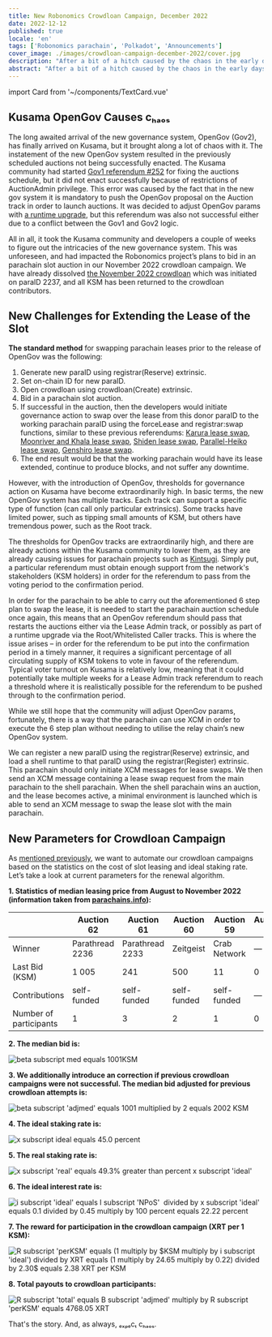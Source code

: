 ```yaml
---
title: New Robonomics Crowdloan Campaign, December 2022
date: 2022-12-12
published: true
locale: 'en'
tags: ['Robonomics parachain', 'Polkadot', 'Announcements']
cover_image: ./images/crowdloan-campaign-december-2022/cover.jpg
description: "After a bit of a hitch caused by the chaos in the early days of OpenGov, we're ready to restart the Robonomics crowdloan campaign. In this article, we'll take a look at the series of events that led to the restart of the campaign and present its new parameters."
abstract: "After a bit of a hitch caused by the chaos in the early days of OpenGov, we're ready to restart the Robonomics crowdloan campaign. In this article, we'll take a look at the series of events that led to the restart of the campaign and present its new parameters."
---
```

import Card from '~/components/TextCard.vue'

## Kusama OpenGov Causes cₕₐₒₛ

The long awaited arrival of the new governance system, OpenGov (Gov2), has finally arrived on Kusama, but it brought along a lot of chaos with it. The instatement of the new OpenGov system resulted in the previously scheduled auctions not being successfully enacted. The Kusama community had started [Gov1 referendum #252](https://kusama.polkassembly.io/referendum/252) for fixing the auctions schedule, but it did not enact successfully because of restrictions of AuctionAdmin privilege. This error was caused by the fact that in the new gov system it is mandatory to push the OpenGov proposal on the Auction track in order to launch auctions. It was decided to adjust OpenGov params with [a runtime upgrade](https://kusama.polkassembly.io/referendum/254), but this referendum was also not successful either due to a conflict between the Gov1 and Gov2 logic.

All in all, it took the Kusama community and developers a couple of weeks to figure out the intricacies of the new governance system. This was unforeseen, and had impacted the Robonomics project’s plans to bid in an parachain slot auction in our November 2022 crowdloan campaign. We have already dissolved [the November 2022 crowdloan](/blog/robonomics-crowdloan-campaigns-november-2022/) which was initiated on paraID 2237, and all KSM has been returned to the crowdloan contributors.

## New Challenges for Extending the Lease of the Slot

**The standard method** for swapping parachain leases prior to the release of OpenGov was the following:

1. Generate new paraID using registrar(Reserve) extrinsic.
2. Set on-chain ID for new paraID.
3. Open crowdloan using crowdloan(Create) extrinsic.
4. Bid in a parachain slot auction.
5. If successful in the auction, then the developers would initiate governance action to swap over the lease from this donor paraID to the working parachain paraID using the forceLease and registrar:swap functions, similar to these previous referendums: [Karura lease swap](https://kusama.polkassembly.io/referendum/192), [Moonriver and Khala lease swap](https://kusama.polkassembly.io/motion/468), [Shiden lease swap](https://kusama.polkassembly.io/referendum/199), [Parallel-Heiko lease swap](https://kusama.polkassembly.io/referendum/219), [Genshiro lease swap](https://kusama.polkassembly.io/referendum/246).
6. The end result would be that the working parachain would have its lease extended, continue to produce blocks, and not suffer any downtime.

However, with the introduction of OpenGov, thresholds for governance action on Kusama have become extraordinarily high. In basic terms, the new OpenGov system has multiple tracks. Each track can support a specific type of function (can call only particular extrinsics). Some tracks have limited power, such as tipping small amounts of KSM, but others have tremendous power, such as the Root track.

The thresholds for OpenGov tracks are extraordinarily high, and there are already actions within the Kusama community to lower them, as they are already causing issues for parachain projects such as [Kintsugi](https://twitter.com/kintsugi_btc/status/1599036329399943168). Simply put, a particular referendum must obtain enough support from the network's stakeholders (KSM holders) in order for the referendum to pass from the voting period to the confirmation period. 

In order for the parachain to be able to carry out the aforementioned 6 step plan to swap the lease, it is needed to start the parachain auction schedule once again, this means that an OpenGov referendum should pass that restarts the auctions either via the Lease Admin track, or possibly as part of a runtime upgrade via the Root/Whitelisted Caller tracks. This is where the issue arises – in order for the referendum to be put into the confirmation period in a timely manner, it requires a significant percentage of all circulating supply of KSM tokens to vote in favour of the referendum. Typical voter turnout on Kusama is relatively low, meaning that it could potentially take multiple weeks for a Lease Admin track referendum to reach a threshold where it is realistically possible for the referendum to be pushed through to the confirmation period.

While we still hope that the community will adjust OpenGov params, fortunately, there is a way that the parachain can use XCM in order to execute the 6 step plan without needing to utilise the relay chain’s new OpenGov system.

We can register a new paraID using the registrar(Reserve) extrinsic, and load a shell runtime to that paraID using the registrar(Register) extrinsic. This parachain should only initiate XCM messages for lease swaps. We then send an XCM message containing a lease swap request from the main parachain to the shell parachain. When the shell parachain wins an auction, and the lease becomes active, a minimal environment is launched which is able to send an XCM message to swap the lease slot with the main parachain.

## New Parameters for Crowdloan Campaign

As [mentioned previously](https://robonomics.network/blog/robonomics-crowdloan-campaigns-november-2022/), we want to automate our crowdloan campaigns based on the statistics on the cost of slot leasing and ideal staking rate. Let’s take a look at current parameters for the renewal algorithm.

<Card alignContent="center">

**1. Statistics of median leasing price from August to November 2022 (information taken from [parachains.info](http://parachains.info/)):**

</Card>

<div class="big-table">

|  | Auction 62 | Auction 61 | Auction 60 | Auction 59 | Auction 58 | Auction 57 | Auction 56 | Auction 55 | Auction 54 | Auction 53 | Auction 52 | Auction 51 | Auction 50 |
| --- | --- | --- | --- | --- | --- | --- | --- | --- | --- | --- | --- | --- | --- |
| Winner | Parathread 2236 | Parathread 2233 | Zeitgeist | Crab Network | — | Crust Shadow | Genshiro | DAO IPCI | Parathread 2223 | Quartz | Bit.Country | Snow | Subsocial |
| Last Bid (KSM) | 1 005 | 241 | 500 | 11 | 0 | 1 807 | 2 000 | 111 | 1 001 | 1 005 | 3 500 | 13 926 | 1 001 |
| Contributions | self-funded | self-funded | self-funded | self-funded | — | 209 | 160 | self-funded | self-funded | self-funded | self-funded | 782 | self-funded |
| Number of participants | 1 | 3 | 2 | 1 | 0 | 1 | 2 | 2 | 2 | 2 | 2 | 1 | 1 |

</div>

<Card class="withImg" alignContent="center">

**2. The median bid is:**

![beta subscript med equals 1001KSM](./images/crowdloan-campaign-december-2022/formula-1.svg)

</Card>

<Card class="withImg" alignContent="center">

**3. We additionally introduce an correction if previous crowdloan campaigns were not successful. The median bid adjusted for previous crowdloan attempts is:**

![beta subscript 'adjmed' equals 1001 multiplied by 2 equals 2002 KSM](./images/crowdloan-campaign-december-2022/formula-2.svg)

</Card>

<Card class="withImg" alignContent="center">

**4. The ideal staking rate is:**

![x subscript ideal equals 45.0 percent](./images/crowdloan-campaign-december-2022/formula-3.svg)

</Card>

<Card class="withImg" alignContent="center">

**5. The real staking rate is:**

![x subscript 'real' equals 49.3%  greater than percent x subscript 'ideal'](./images/crowdloan-campaign-december-2022/formula-4.svg)

</Card>

<Card class="withImg" alignContent="center">

**6. The ideal interest rate is:**

![i subscript 'ideal' ​equals I subscript 'NPoS' ​ divided by x subscript 'ideal' equals 0.1 divided by 0.45 multiply by 100 percent equals 22.22 percent](./images/crowdloan-campaign-december-2022/formula-5.svg)

</Card>

<Card class="withImg" alignContent="center">

**7. The reward for participation in the crowdloan campaign (XRT per 1 KSM):**

![R subscript 'perKSM' ​equals (1 multiply by $KSM ​multiply by i subscript 'ideal') divided by $XRT ​equals (1 multiply by 24.65$ multiply by 0.22) divided by 2.30$ equals 2.38 XRT per KSM](./images/crowdloan-campaign-december-2022/formula-6.svg)

</Card>

<Card class="withImg" alignContent="center">

**8. Total payouts to crowdloan participants:**

![R subscript 'total' ​equals B  subscript 'adjmed' ​multiply by R subscript 'perKSM' equals 4768.05 XRT](./images/crowdloan-campaign-december-2022/formula-7.svg)

</Card>

That's the story. And, as always, ₑₓₚₑcₜ cₕₐₒₛ.
